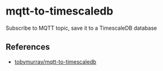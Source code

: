 # mqtt-to-timescaledb

Subscribe to MQTT topic, save it to a TimescaleDB database

## References

- [tobymurray/mqtt-to-timescaledb](https://github.com/tobymurray/mqtt-to-timescaledb)

